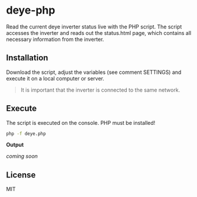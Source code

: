 # deye-php

Read the current deye inverter status live with the PHP script. The script accesses the 
inverter and reads out the status.html page, which contains all necessary information 
from the inverter.

## Installation

Download the script, adjust the variables (see comment SETTINGS) and execute it on a 
local computer or server. 

> It is important that the inverter is connected to the same network.

## Execute

The script is executed on the console. PHP must be installed!

```bash
php -f deye.php
```

**Output**

*coming soon*

## License

MIT